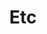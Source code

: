 ---
title: "Etc"
layout: category
permalink: /categories/etc/
author_profile: true
taxonomy: Etc
sidebar:
  nav: "categories"
--- 